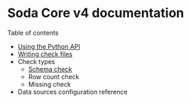 # Soda Core v4 documentation

Table of contents

* [Using the Python API](pages/python_api.md)
* [Writing check files](pages/writing_check_files.md)
* Check types
  * [Schema check](pages/schema_check.md)
  * Row count check
  * Missing check
* Data sources configuration reference 
